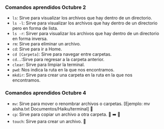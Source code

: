 ### Comandos aprendidos Octubre 2
* `ls`: Sirve para visualizar los archivos que hay dentro de un directorio.
* `ls -l`: Sirve para visualizar los archivos que hay dentro de un directorio pero en forma de lista.
* `ls -r`: Sirver para visualizar los archivos que hay dentro de un directorio en forma inversa.
* `rm`: Sirve para eliminar un archivo.
* `cd`: Sirve para ir a Home.
* `cd [Carpeta]`: Sirve para navegar entre carpetas.
* `cd..`:Sirve para regresar a la carpeta anterior.
* `clear`: Sirve para limpiar la terminal.
* `pwd`: Nos indica la ruta en la que nos encontramos.
* `mkdir`: Sirve para crear una carpeta en la ruta en la que nos encontramos.

### Comandos aprendidos Octubre 4
* `mv`: Sirve para mover o renombrar archivos o carpetas.
[Ejemplo: mv aisha.txt Documentos/Haiku/terminal]
:file_folder:
* `cp`: Sirve para copiar un archivo a otra carpeta. :page_facing_up: :arrow_right: :open_file_folder:
* `touch`: Sirve para crear un archivo. :page_facing_up:
